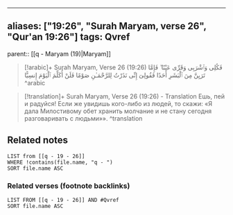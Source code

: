 
---
aliases: ["19:26", "Surah Maryam, verse 26", "Qur'an 19:26"]
tags: Qvref
---

parent:: [[q - Maryam (19)|Maryam]]

> [!arabic]+ Surah Maryam, Verse 26 (19:26)
> <span class="quran-arabic">فَكُلِى وَٱشْرَبِى وَقَرِّى عَيْنًا ۖ فَإِمَّا تَرَيِنَّ مِنَ ٱلْبَشَرِ أَحَدًا فَقُولِىٓ إِنِّى نَذَرْتُ لِلرَّحْمَـٰنِ صَوْمًا فَلَنْ أُكَلِّمَ ٱلْيَوْمَ إِنسِيًّا</span>
^arabic

> [!translation]+ Surah Maryam, Verse 26 (19:26) - Translation
> Ешь, пей и радуйся! Если же увидишь кого-либо из людей, то скажи: «Я дала Милостивому обет хранить молчание и не стану сегодня разговаривать с людьми»».
^translation



## Related notes
```dataview
LIST from [[q - 19 - 26]]
WHERE !contains(file.name, "q - ")
SORT file.name ASC
```

### Related verses (footnote backlinks)
```dataview
LIST FROM [[q - 19 - 26]] AND #Qvref
SORT file.name ASC
```

